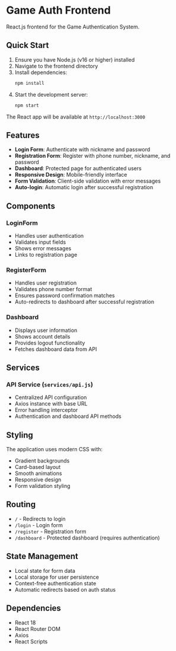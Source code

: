 # Game Auth Frontend

React.js frontend for the Game Authentication System.

## Quick Start

1. Ensure you have Node.js (v16 or higher) installed
2. Navigate to the frontend directory
3. Install dependencies:
   ```bash
   npm install
   ```
4. Start the development server:
   ```bash
   npm start
   ```

The React app will be available at `http://localhost:3000`

## Features

- **Login Form**: Authenticate with nickname and password
- **Registration Form**: Register with phone number, nickname, and password
- **Dashboard**: Protected page for authenticated users
- **Responsive Design**: Mobile-friendly interface
- **Form Validation**: Client-side validation with error messages
- **Auto-login**: Automatic login after successful registration

## Components

### LoginForm
- Handles user authentication
- Validates input fields
- Shows error messages
- Links to registration page

### RegisterForm
- Handles user registration
- Validates phone number format
- Ensures password confirmation matches
- Auto-redirects to dashboard after successful registration

### Dashboard
- Displays user information
- Shows account details
- Provides logout functionality
- Fetches dashboard data from API

## Services

### API Service (`services/api.js`)
- Centralized API configuration
- Axios instance with base URL
- Error handling interceptor
- Authentication and dashboard API methods

## Styling

The application uses modern CSS with:
- Gradient backgrounds
- Card-based layout
- Smooth animations
- Responsive design
- Form validation styling

## Routing

- `/` - Redirects to login
- `/login` - Login form
- `/register` - Registration form
- `/dashboard` - Protected dashboard (requires authentication)

## State Management

- Local state for form data
- Local storage for user persistence
- Context-free authentication state
- Automatic redirects based on auth status

## Dependencies

- React 18
- React Router DOM
- Axios
- React Scripts

